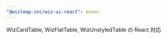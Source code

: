 ```yaml
---
"@wizleap-inc/wiz-ui-react": minor
---
```


WizCardTable, WizFlatTable, WizUnstyledTable の React 対応
